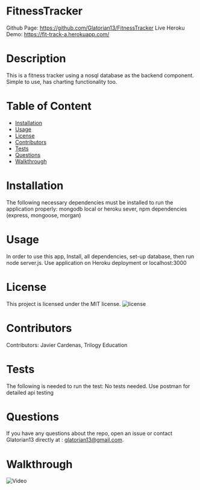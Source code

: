 # FitnessTracker
  Github Page: https://github.com/Glatorian13/FitnessTracker 
  Live Heroku Demo: https://fit-track-a.herokuapp.com/
# Description
  This is a fitness tracker using a nosql database as the backend component. Simple to use, has charting functionality too.
  # Table of Content
  * [Installation](#installation)
  * [Usage](#usage)
  * [License](#license)
  * [Contributors](#contributors)
  * [Tests](#tests)
  * [Questions](#questions)
  * [Walkthrough](#walkthrough)
  # Installation
  The following necessary dependencies must be installed to run the application properly: mongodb local or heroku sever, npm dependencies (express, mongoose, morgan)
  # Usage
  In order to use this app, Install, all dependencies, set-up database, then run node server.js. Use application on Heroku deployment or localhost:3000
  # License
  This project is licensed under the MIT license. 
  ![license](https://img.shields.io/badge/license-MIT-blue.svg)
  # Contributors
  ​Contributors: Javier Cardenas, Trilogy Education
  # Tests
  The following is needed to run the test: No tests needed. Use postman for detailed api testing
  # Questions
  If you have any questions about the repo, open an issue or contact Glatorian13 directly at : glatorian13@gmail.com.
  # Walkthrough
  ![Video](./media/wt.gif)